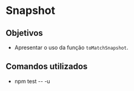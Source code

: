 # Snapshot

## Objetivos
- Apresentar o uso da função `toMatchSnapshot`.

## Comandos utilizados
- npm test -- -u
